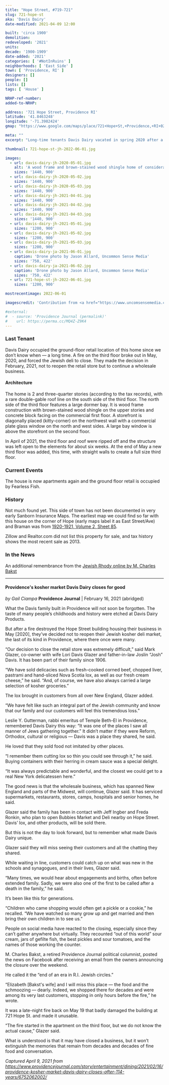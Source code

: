 ```yaml
---
title: "Hope Street, #719-721"
slug: 721-hope-st
aka: 'Davis Dairy'
date-modified: 2021-04-09 12:00

built: 'circa 1900'
demolition:
redeveloped: '2021'
units:
decade: '1900-1909'
date-added: '2021'
categories: [ '#NotInRuins' ]
neighborhoods: [ 'East Side' ]
town: [ 'Providence, RI' ]
designers: []
people: []
lists: []
tags: [ 'House' ]

NRHP-ref-number:
added-to-NRHP:

address: '721 Hope Street, Providence RI'
latitude: '41.8463248'
longitude: '-71.3982424'
gmap: "https://www.google.com/maps/place/721+Hope+St,+Providence,+RI+02906/@41.8463248,-71.3982424,17z/data=!3m1!4b1!4m5!3m4!1s0x89e444c5375dc1eb:0x9ff04c33b60be211!8m2!3d41.8463248!4d-71.3960537"

meta: ""
excerpt: "Long-time tenants Davis Dairy vacated in spring 2020 after a fire damaaged the upper floors of the house"

thumbnail: 721-hope-st-jh-2022-06-01.jpg

images:
  - url: davis-dairy-jh-2020-05-01.jpg
    alt: 'A wood frame and brown-stained wood shingle home of considerable mass — the home looks dense from the outside, with an almost full third floor apartment featuring cross-gables on the south side and a large dormer bay window on the north side. The front second story has a bay window as well, while the first floor is finished in a commercial-block style with commercial storefront windows and ribbed concrete block around the perimter.'
    sizes: '1440, 900'
  - url: davis-dairy-jh-2020-05-02.jpg
    sizes: '1440, 900'
  - url: davis-dairy-jh-2020-05-03.jpg
    sizes: '1440, 900'
  - url: davis-dairy-jh-2021-04-01.jpg
    sizes: '1440, 900'
  - url: davis-dairy-jh-2021-04-02.jpg
    sizes: '1440, 900'
  - url: davis-dairy-jh-2021-04-03.jpg
    sizes: '1440, 900'
  - url: davis-dairy-jh-2021-05-01.jpg
    sizes: '1200, 900'
  - url: davis-dairy-jh-2021-05-02.jpg
    sizes: '1200, 900'
  - url: davis-dairy-jh-2021-05-03.jpg
    sizes: '1200, 900'
  - url: davis-dairy-ja-2021-06-01.jpg
    caption: 'Drone photo by Jason Allard, Uncommon Sense Media'
    sizes: '750, 422'
  - url: davis-dairy-ja-2021-06-02.jpg
    caption: 'Drone photo by Jason Allard, Uncommon Sense Media'
    sizes: '750, 422'
  - url: 721-hope-st-jh-2022-06-01.jpg
    sizes: '1200, 900'

mostrecentimage: 2022-06-01

imagescredit: 'Contribution from <a href="https://www.uncomsensemedia.com">Jason Allard, Uncommon Sense Media</a>'

#external:
#  - source: 'Providence Journal (permalink)'
#    url: https://perma.cc/MQ4Z-Z9K4
---
```


### Last Tenant

Davis Dairy occupied the ground-floor retail location of this home since we don’t know when — a long time. A fire on the third floor broke out in May, 2020, and forced the Jewish deli to close. They made the decision in February, 2021, not to reopen the retail store but to continue a wholesale business.

#### Architecture

The home is 2 and three-quarter stories (according to the tax records), with a rare double-gable roof line on the south side of the third floor. The north side of the third floor features a large dormer bay. It is wood frame construction with brown-stained wood shingle on the upper stories and concrete block facing on the commercial first floor. A storefront is diagonally placed (kitty-corner) on the northwest wall with a commercial plate glass window on the north and west sides. A large bay window is above the storefront on the second floor.

In April of 2021, the third floor and roof were ripped off and the structure was left open to the elements for about six weeks. At the end of May a new third floor was added, this time, with straight walls to create a full size third floor. 


### Current Events

The house is now apartments again and the ground floor retail is occupied by Fearless Fish.


### History

Not much found yet. This side of town has not been documented in very early Sanborn Insurance Maps. The earliest map we could find so far with this house on the corner of Hope (early maps label it as East Street/Ave) and Braman was from [1920-1921, Volume 2, Sheet 85](https://digitalsanbornmaps.proquest.com/browse_maps/40/8075/39395/41287/561123?accountid=7136).

Zillow and Realtor.com did not list this property for sale, and tax history shows the most recent sale as 2013.


### In the News

An additional remembrance from the [Jewish Rhody online by M. Charles Bakst](https://www.jewishrhody.com/stories/davis-deli-gone-but-the-memories-live-on,13041)

***

#### Providence's kosher market Davis Dairy closes for good

_by Gail Ciampa_
**Providence Journal** | February 16, 2021 (abridged)

What the Davis family built in Providence will not soon be forgotten. The taste of many people’s childhoods and history were etched at Davis Dairy Products.

But after a fire destroyed the Hope Street building housing their business in May [2020], they’ve decided not to reopen their Jewish kosher deli market, the last of its kind in Providence, where there once were many.

“Our decision to close the retail store was extremely difficult,” said Mark Glazer, co-owner with wife Lori Davis Glazer and father-in-law Joslin “Josh” Davis. It has been part of their family since 1906.

“We have sold delicacies such as fresh-cooked corned beef, chopped liver, pastrami and hand-sliced Nova Scotia lox, as well as our fresh cream cheese,” he said. “And, of course, we have also always carried a large selection of kosher groceries.”

The lox brought in customers from all over New England, Glazer added.

“We have felt like such an integral part of the Jewish community and know that our family and our customers will feel this tremendous loss.”

Leslie Y. Gutterman, rabbi emeritus of Temple Beth-El in Providence, remembered Davis Dairy this way: “It was one of the places I saw all manner of Jews gathering together.” It didn’t matter if they were Reform, Orthodox, cultural or religious — Davis was a place they shared, he said.

He loved that they sold food not imitated by other places.

“I remember them cutting lox so thin you could see through it,” he said. Buying containers with their herring in cream sauce was a special delight.

“It was always predictable and wonderful, and the closest we could get to a real New York delicatessen here.”

The good news is that the wholesale business, which has spanned New England and parts of the Midwest, will continue, Glazer said. It has serviced supermarkets, restaurants, stores, camps, hospitals and senior homes, he said.

Glazer said the family has been in contact with Jeff Ingber and Freda Ronkin, who plan to open Bubbies Market and Deli nearby on Hope Street. Davis’ lox, and other products, will be sold there.

But this is not the day to look forward, but to remember what made Davis Dairy unique.

Glazer said they will miss seeing their customers and all the chatting they shared.

While waiting in line, customers could catch up on what was new in the schools and synagogues, and in their lives, Glazer said.

“Many times, we would hear about engagements and births, often before extended family. Sadly, we were also one of the first to be called after a death in the family,” he said.

It’s been like this for generations.

“Children who came shopping would often get a pickle or a cookie,” he recalled. “We have watched so many grow up and get married and then bring their own children in to see us.”

People on social media have reacted to the closing, especially since they can’t gather anywhere but virtually. They recounted “out of this world” sour cream, jars of gefilte fish, the best pickles and sour tomatoes, and the names of those working the counter.

M. Charles Bakst, a retired Providence Journal political columnist, posted the news on Facebook after receiving an email from the owners announcing the closure over the weekend.

He called it the “end of an era in R.I. Jewish circles.”

“Elizabeth [Bakst's wife] and I will miss this place — the food and the schmoozing — dearly. Indeed, we shopped there for decades and were among its very last customers, stopping in only hours before the fire,” he wrote.

It was a late-night fire back on May 19 that badly damaged the building at 721 Hope St. and made it unusable.

“The fire started in the apartment on the third floor, but we do not know the actual cause,” Glazer said.

What is understood is that it may have closed a business, but it won’t extinguish the memories that remain from decades and decades of fine food and conversation.

_Captured April 9, 2021 from https://www.providencejournal.com/story/entertainment/dining/2021/02/16/providence-kosher-market-davis-dairy-closes-after-114-years/6752062002/_
